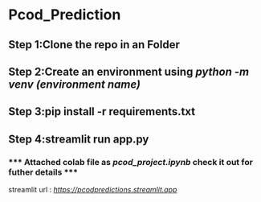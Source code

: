 # Pcod_Prediction

## **Step 1**:Clone the repo in an Folder

## **Step 2**:Create an environment using _python -m venv (environment name)_

## **Step 3**:pip install -r requirements.txt

## **Step 4**:streamlit run app.py

### *** Attached colab file as _pcod_project.ipynb_ check it out for futher details ***

streamlit url :  _https://pcodpredictions.streamlit.app_ 

